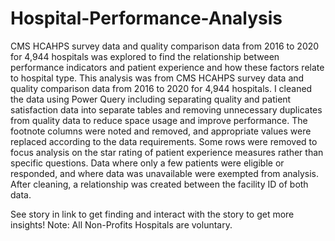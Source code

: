# Hospital-Performance-Analysis
CMS HCAHPS survey data and quality comparison data from 2016 to 2020 for 4,944 hospitals was explored to find the relationship between performance indicators and patient experience and how these factors relate to hospital type. 
This analysis was from CMS HCAHPS survey data and quality comparison data from 2016 to 2020 for 4,944 hospitals. 
I cleaned the data using Power Query including separating quality and patient satisfaction data into separate tables and removing unnecessary duplicates from quality data to reduce space usage and improve performance. The footnote columns were noted and removed, and appropriate values were replaced according to the data requirements. Some rows were removed to focus analysis on the star rating of patient experience measures rather than specific questions. Data where only a few patients were eligible or responded, and where data was unavailable were exempted from analysis. After cleaning, a relationship was created between the facility ID of both data. 

See story in link to get finding and interact with the story to get more insights! 
Note: All Non-Profits Hospitals are voluntary. 

